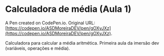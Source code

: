# Calculadora de média (Aula 1)

A Pen created on CodePen.io. Original URL: [https://codepen.io/ASDMoreiraDEV/pen/gOXyJXz](https://codepen.io/ASDMoreiraDEV/pen/gOXyJXz).

Calculadora para calcular a média aritmética. Primeira aula da imersão dev (variáveis, operações e média).